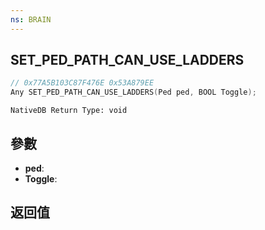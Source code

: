 ```yaml
---
ns: BRAIN
---
```

## SET_PED_PATH_CAN_USE_LADDERS

```c
// 0x77A5B103C87F476E 0x53A879EE
Any SET_PED_PATH_CAN_USE_LADDERS(Ped ped, BOOL Toggle);
```

```
NativeDB Return Type: void
```

## 參數
* **ped**: 
* **Toggle**: 

## 返回值
